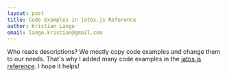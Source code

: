 ```yaml
---
layout: post
title: Code Examples in jatos.js Reference
author: Kristian Lange
email: lange.kristian@gmail.com
---
```


Who reads descriptions? We mostly copy code examples and change them to our needs. That's why I added many code examples in the [jatos.js reference](http://www.jatos.org/jatos.js-Reference.html). I hope it helps!

